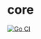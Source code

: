# core

[![Go CI](https://github.com/SQL-Online-Judge/core/actions/workflows/go.yaml/badge.svg)](https://github.com/SQL-Online-Judge/core/actions/workflows/go.yaml)
